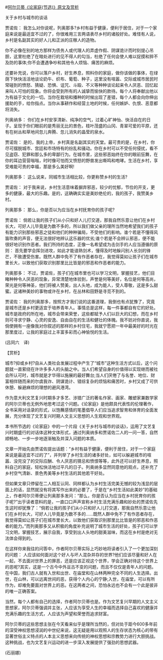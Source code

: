#[阿尔贝蒂《论家庭(节选)》原文及赏析](https://www.vrrw.net/wx/12219.html)

关于乡村与城市的谈话

贾诺佐： 我怎么对你说呢，列奥那多?乡村有益于健康，便利于居住，对于一个家庭来说是最适宜不过的了，你很难用三言两语表尽乡村的诸般好处。难怪有人说，乡村是名副其实的好人儿和正派的庄稼人的造物。

你不必像在别的地方那样为债务人或代理人的弄虚作假、阴谋诡计而时刻提心吊胆，这里杜绝了在暗处进行的见不得人的勾当，杜绝了任何会使人难以捉摸和猝不及防的事体;你不会遭遇争吵和其他令人烦恼、痛苦的麻烦。

还要补充说，你可以落户乡村，好生养息，照料你的家庭，做你该做的事体，在绿荫下快快活活地谈论奶牛、织布、葡萄、种子，这里没有喧嚣、交际或城市居民时常碰到的愤怒、猜疑、恐惧、诅咒、斗殴、不义等种种谈论起来令人厌恶、回忆起来叫人可怕的现象。你将会受到所有的人诚挚而愉快的款待。每个人将奉献出他以为有益于文化的一切。当你在栽培和播种的时候出现了差错，每个人都会向你伸出援助的手，给你指点。当你从事耕作和经营土地的时候，任何嫉妒、仇恨、恶意都将消失。

列奥纳多： 你们在乡村安享清新、纯净的空气，过着心旷神怡、快活自在的日子。呈现于你们眼前的是秀丽无比的景色，枝叶茂盛的山冈、青翠可爱的平原，还有在树丛和草地间忽儿奔腾、忽儿消失的晶莹的泉水。



贾诺佐： 是的，我的上帝，乡村真是名副其实的天堂。最可贵的是，在乡村，你尽可摆脱城市、宫廷和市场特有的纷乱和骚动。你在乡村可以不受任何侵扰，看不见盗窃、犯罪和那么多的卑鄙行为。在城市里，这些邪恶始终在你的眼前狂舞，在你的耳边营营嗡嗡，时时像可怕而又愤怒的野兽发出嘶鸣和咆哮。生活在乡村，享受难能可贵的幸福，那是多么美好啊!

列奥那多： 这么说来，同城市生活相比较，你更称赞乡村的生活?

贾诺佐： 对于我来说，乡村生活意味着摒弃邪恶，较少的忧郁，节俭的开支，更多的健康，最大的乐趣。是的，这确确实实是美妙绝伦的，我的孩子，我赞美乡村。

列奥那多： 那么，你是否以为应当在乡村抚育你的孩子呢?

贾诺佐： 倘若让我的孩子们从小只和好人儿打交道，那我自然乐意让他们在乡村长大，可好人儿毕竟是为数不多的，所以我们做父亲的理所当然地希望我们的孩子有能力识别那些邪恶之徒和他们的种种骗局，不受他们的影响。谁个若是不懂得风笛吹奏的声音，便无法很好地辨认这乐器的优劣;谁个若是不会辨认邪恶，便不能很好地识别作恶者。我们所持的态度，正像一名希望成为击剑手的人应当遵循的原则： 首先要学会挥剑进攻，如此才能谙熟剑术，懂得及时地躲闪别人长剑的锋芒，不致遭受伤害。既然人群中免不了有作恶者存在，我觉得莫如让孩子们在城市里长大，以致他们获取识别那里比比皆是的邪恶和作恶者的能力。

列奥那多： 不过，贾诺佐，孩子们在城市里也可以学习文明，掌握技艺，他们目睹种种令人厌恶的现象，异常清楚地体验到，声誉是何等美好，名位是何等高尚，荣光是何等神圣，他们将被人赞美，出人头地，成为能人，受人尊敬，这是多么甜蜜。这诸种美妙的事物或许在乡村，在丛林和田野是寻觅不到的。

贾诺佐： 我的列奥那多，按照方才我们说的这番道理，我倒也有点犹豫了，究竟是城市还是乡村更适宜于培养青年人。事情总是这样，每一件事都自有它的好处。城市是政府的所在地，城市会带来荣誉，这些都赋予人们以巨大的幻想，而在乡村则可寻求宁静、心灵的安逸、自由自在的生活和健壮的体魄。我不妨对你直说，我倘使拥有一座像我对你叙述的那样的乡村住宅，我就宁愿把一年中最美好的时光在那里度过，让我的家庭过上丰富多彩而心神愉悦的生活。

(吕同六　译)

【赏析】

城市?抑或乡村?自从人类社会发展过程中产生了“城市”这种生活方式以后，这个问题就一直萦绕在许许多多人的头脑之中。当人们希望自身的价值得以实现继而被社会所认可时，城市就是才华得以施展的最好舞台;当人们厌倦了与名誉、地位、财富相伴随而来的尔虞我诈、阴谋诡计、错综复杂的烦恼和痛苦时，乡村又成了可供休憩、躲避麻烦的理想的避风港湾。

作为意大利文艺复兴时期多才多艺、涉猎广泛的著名作家、画家、雕塑家兼数学家的阿尔贝蒂也无例外地思考过这个问题。《论家庭》是他颇具代表性的伦理著作，全书采用对话录的形式，以饱蘸感情的笔墨倡导人们应当追求智育和体育的全面发展，充分体现了文艺复兴时期人文主义思想的人生观和世界观。

本书所节选的《论家庭》中的一个片段《关于乡村与城市的谈话》，运用了文艺复兴时期盛行的对话体这种文体形式，通过列奥纳多和贾诺佐二人的一问一答，自然顺畅地、一步一步地逐渐触及并深入问题的本质。

文章一开始先由贾诺佐提出话题：“乡村有益于健康，便利于居住，对于一个家庭来说是最适宜不过的了”，并列举了乡村生活的诸多好处，如可以躲避城市的喧嚣、没完没了的交际应酬、令人厌恶的猜忌和愤恨等等，此外还可以好生养息，照料自己的家庭，轻松快活地过平凡的日子。列奥纳多显然同意他的观点，还补充了乡村空气清新、景色秀美等乡村生活的其他若干好处。

但如果文章只停留在二人相互认同、同样都认为乡村生活完美无憾的较为浅显的层面上的话，显然就没有将其写作出来的必要了，于是在“乡村生活如此美妙”的基础上，作者阿尔贝蒂便让列奥那多发问：“那么，你是否认为应当在乡村抚育你的孩子呢?”出乎读者意料的是，一直口口声声宣称乡村生活充满乐趣和妙处的贾诺佐先生这时却犹豫了：“倘若让我的孩子们从小只和好人儿打交道，那我自然乐意让他们在乡村长大，可好人儿毕竟是为数不多的……既然人群中免不了有作恶者存在，我觉得莫如让孩子们在城市里长大，以致他们获取识别那里比比皆是的邪恶和作恶者的能力。”而列奥那多又从积极的角度补充说明了城市生活的好处，孩子们可以学习文明，掌握技艺，展示自我，享受到出人头地的甜美滋味，而这在乡村是绝对无法体会得到的。

在这样你来我往的问答中，作者阿尔贝蒂实际上巧妙地将读者引入了一个更加深刻的问题： 人应该如何面对这个好人与坏人混杂并存的世界?他们应该尽量和好人在一起，不去面对世界上的罪恶，还是应该正视这个世界，学会正确对待这个世界上的恶呢?其实，这是一个古今中外亘古不变的问题，而且不仅仅是青年人的问题。在中国，我们古人就有入世和出世、在庙堂和在山林两种完全不同的人生选择。出世，在山林，可以远离世间的恶，获得个人内心的宁静;入世，在庙堂，可以有所作为，却难免要面对世界上的恶。在这两者之间，恐怕永远也不会有一个此是彼非的唯一正确答案。

当然，每个人都有自己的选择，作者阿尔贝蒂也是。作为文艺复兴早期的人文主义思想家，阿尔贝蒂强调并主张，人应该为享受人生的幸福而选择自己喜欢的健康并充满乐趣的生活方式，人应该为声望和荣誉而追求财富。

阿尔贝蒂的这些思想主张在今天看来似乎是理所当然的，但对处于距今600多年前的深受神权思想浸润的中世纪来说，这无疑是用以观照人的生存状态为核心的带有显著世俗主义特点的人本主义思想来向传统的神权思想和宗教势力进行大胆挑战。这种挑战，也为文艺复兴运动的进一步深入发展提供了强劲的思想武器。

(石丽娜)


